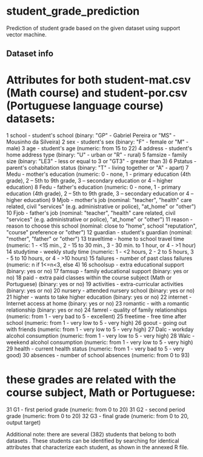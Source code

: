# student_grade_prediction
Prediction of student grade based on the given dataset using support vector machine.

## Dataset info

# Attributes for both student-mat.csv (Math course) and student-por.csv (Portuguese language course) datasets:
1 school - student's school (binary: "GP" - Gabriel Pereira or "MS" - Mousinho da Silveira)
2 sex - student's sex (binary: "F" - female or "M" - male)
3 age - student's age (numeric: from 15 to 22)
4 address - student's home address type (binary: "U" - urban or "R" - rural)
5 famsize - family size (binary: "LE3" - less or equal to 3 or "GT3" - greater than 3)
6 Pstatus - parent's cohabitation status (binary: "T" - living together or "A" - apart)
7 Medu - mother's education (numeric: 0 - none,  1 - primary education (4th grade), 2 – 5th to 9th grade, 3 – secondary education or 4 – higher education)
8 Fedu - father's education (numeric: 0 - none,  1 - primary education (4th grade), 2 – 5th to 9th grade, 3 – secondary education or 4 – higher education)
9 Mjob - mother's job (nominal: "teacher", "health" care related, civil "services" (e.g. administrative or police), "at_home" or "other")
10 Fjob - father's job (nominal: "teacher", "health" care related, civil "services" (e.g. administrative or police), "at_home" or "other")
11 reason - reason to choose this school (nominal: close to "home", school "reputation", "course" preference or "other")
12 guardian - student's guardian (nominal: "mother", "father" or "other")
13 traveltime - home to school travel time (numeric: 1 - <15 min., 2 - 15 to 30 min., 3 - 30 min. to 1 hour, or 4 - >1 hour)
14 studytime - weekly study time (numeric: 1 - <2 hours, 2 - 2 to 5 hours, 3 - 5 to 10 hours, or 4 - >10 hours)
15 failures - number of past class failures (numeric: n if 1<=n<3, else 4)
16 schoolsup - extra educational support (binary: yes or no)
17 famsup - family educational support (binary: yes or no)
18 paid - extra paid classes within the course subject (Math or Portuguese) (binary: yes or no)
19 activities - extra-curricular activities (binary: yes or no)
20 nursery - attended nursery school (binary: yes or no)
21 higher - wants to take higher education (binary: yes or no)
22 internet - Internet access at home (binary: yes or no)
23 romantic - with a romantic relationship (binary: yes or no)
24 famrel - quality of family relationships (numeric: from 1 - very bad to 5 - excellent)
25 freetime - free time after school (numeric: from 1 - very low to 5 - very high)
26 goout - going out with friends (numeric: from 1 - very low to 5 - very high)
27 Dalc - workday alcohol consumption (numeric: from 1 - very low to 5 - very high)
28 Walc - weekend alcohol consumption (numeric: from 1 - very low to 5 - very high)
29 health - current health status (numeric: from 1 - very bad to 5 - very good)
30 absences - number of school absences (numeric: from 0 to 93)

# these grades are related with the course subject, Math or Portuguese:
31 G1 - first period grade (numeric: from 0 to 20)
31 G2 - second period grade (numeric: from 0 to 20)
32 G3 - final grade (numeric: from 0 to 20, output target)

Additional note: there are several (382) students that belong to both datasets . 
These students can be identified by searching for identical attributes
that characterize each student, as shown in the annexed R file.
